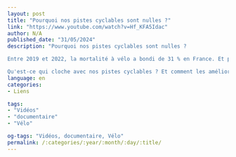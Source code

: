 ```yaml
---
layout: post
title: "Pourquoi nos pistes cyclables sont nulles ?"
link: "https://www.youtube.com/watch?v=Hf_KFA5Idac"
author: N/A
published_date: "31/05/2024"
description: "Pourquoi nos pistes cyclables sont nulles ?

Entre 2019 et 2022, la mortalité à vélo a bondi de 31 % en France. Et pour cause, nos pistes cyclables sont dangereuses. Le résultat de décisions politiques prises dans les années 70 en faveur du modèle tout-voiture, qui ont grandement retardé la modernisation de nos infrastructures. Mais tandis que la France tournait le dos aux vélos, d'autres pays ont fait de la construction de pistes cyclables une spécialité.

Qu'est-ce qui cloche avec nos pistes cyclables ? Et comment les améliorer ? On vous emmène à Copenhague, voir comment la capitale danoise est devenue l'eldorado des cyclistes, mais aussi - et c'est moins connu -, comment des villes comme Bogota ou Séville ont viré cyclistes en deux temps trois mouvements."
language: en
categories:
- Liens

tags:
- "Vidéos"
- "documentaire"
- "Vélo"

og-tags: "Vidéos, documentaire, Vélo"
permalink: /:categories/:year/:month/:day/:title/
---
```


